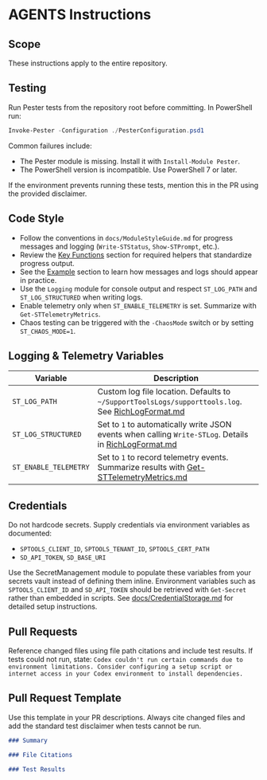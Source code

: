 # AGENTS Instructions

## Scope
These instructions apply to the entire repository.

## Testing
Run Pester tests from the repository root before committing. In PowerShell run:

```powershell
Invoke-Pester -Configuration ./PesterConfiguration.psd1
```

Common failures include:

- The Pester module is missing. Install it with `Install-Module Pester`.
- The PowerShell version is incompatible. Use PowerShell 7 or later.

If the environment prevents running these tests, mention this in the PR using the provided disclaimer.

## Code Style
- Follow the conventions in `docs/ModuleStyleGuide.md` for progress messages and logging (`Write-STStatus`, `Show-STPrompt`, etc.).
- Review the [Key Functions](docs/ModuleStyleGuide.md#key-functions) section for required helpers that standardize progress output.
- See the [Example](docs/ModuleStyleGuide.md#example) section to learn how messages and logs should appear in practice.
- Use the `Logging` module for console output and respect `ST_LOG_PATH` and `ST_LOG_STRUCTURED` when writing logs.
- Enable telemetry only when `ST_ENABLE_TELEMETRY` is set. Summarize with `Get-STTelemetryMetrics`.
- Chaos testing can be triggered with the `-ChaosMode` switch or by setting `ST_CHAOS_MODE=1`.

## Logging & Telemetry Variables

| Variable | Description |
|----------|-------------|
| `ST_LOG_PATH` | Custom log file location. Defaults to `~/SupportToolsLogs/supporttools.log`. See [RichLogFormat.md](docs/Logging/RichLogFormat.md) |
| `ST_LOG_STRUCTURED` | Set to `1` to automatically write JSON events when calling `Write-STLog`. Details in [RichLogFormat.md](docs/Logging/RichLogFormat.md) |
| `ST_ENABLE_TELEMETRY` | Set to `1` to record telemetry events. Summarize results with [Get-STTelemetryMetrics.md](docs/Telemetry/Get-STTelemetryMetrics.md) |

## Credentials
Do not hardcode secrets. Supply credentials via environment variables as documented:
- `SPTOOLS_CLIENT_ID`, `SPTOOLS_TENANT_ID`, `SPTOOLS_CERT_PATH`
- `SD_API_TOKEN`, `SD_BASE_URI`

Use the SecretManagement module to populate these variables from your secrets vault instead of defining them inline. Environment variables such as `SPTOOLS_CLIENT_ID` and `SD_API_TOKEN` should be retrieved with `Get-Secret` rather than embedded in scripts. See [docs/CredentialStorage.md](docs/CredentialStorage.md) for detailed setup instructions.

## Pull Requests
Reference changed files using file path citations and include test results. If tests could not run, state: `Codex couldn't run certain commands due to environment limitations. Consider configuring a setup script or internet access in your Codex environment to install dependencies.`
## Pull Request Template
Use this template in your PR descriptions. Always cite changed files and add the standard test disclaimer when tests cannot be run.

```markdown
### Summary

### File Citations

### Test Results
```
